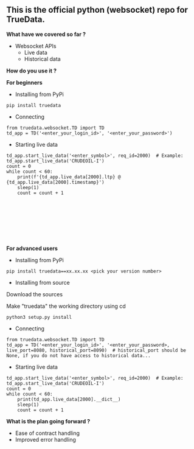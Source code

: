 This is the official python (websocket) repo for TrueData.
-------


**What have we covered so far ?**
* Websocket APIs
  *  Live data
  *  Historical data

**How do you use it ?**

**For beginners**

* Installing from PyPi
```
pip install truedata
```

* Connecting 
```
from truedata.websocket.TD import TD
td_app = TD('<enter_your_login_id>', '<enter_your_password>')
```

* Starting live data
```
td_app.start_live_data('<enter_symbol>', req_id=2000)  # Example: td_app.start_live_data('CRUDEOIL-I')
count = 0
while count < 60:
    print(f'{td_app.live_data[2000].ltp} @ {td_app.live_data[2000].timestamp}')
    sleep(1)
    count = count + 1
```

<br>
<br>
<br>
<br>
<br>
<br>

**For advanced users**
* Installing from PyPi
```
pip install truedata==xx.xx.xx <pick your version number>
```
* Installing from source

Download the sources

Make "truedata" the working directory using cd
```
python3 setup.py install
```

* Connecting 
```
from truedata.websocket.TD import TD
td_app = TD('<enter_your_login_id>', '<enter_your_password>, live_port=8080, historical_port=8090)  # historical_port should be None, if you do not have access to historical data...
```

* Starting live data
```
td_app.start_live_data('<enter_symbol>', req_id=2000)  # Example: td_app.start_live_data('CRUDEOIL-I')
count = 0
while count < 60:
    print(td_app.live_data[2000].__dict__)
    sleep(1)
    count = count + 1
```
    
**What is the plan going forward ?**
* Ease of contract handling
* Improved error handling
